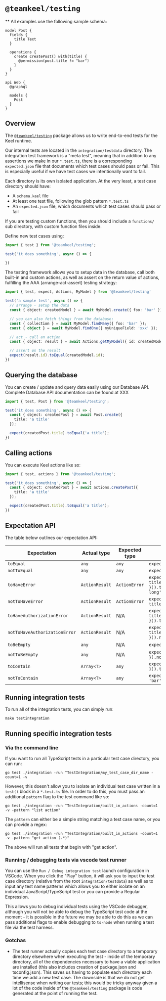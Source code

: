 # `@teamkeel/testing`

** All examples use the following sample schema:

```
model Post {
  fields {
    title Text
  }

  operations {
    create createPost() with(title) {
      @permission(post.title != "bar")
    }
  }
}

api Web {
  @graphql

  models {
    Post
  }
}
```

## Overview

The [`@teamkeel/testing`](https://github.com/teamkeel/keel/tree/main/testing/package) package allows us to write end-to-end tests for the Keel runtime.

Our internal tests are located in the `integration/testdata` directory. The integration test framework is a "meta test", meaning that in addition to any assertions we make in our `*.test.ts`, there is a corresponding `expected.json` file that documents which test cases should pass or fail. This is especially useful if we have test cases we intentionally want to fail.

Each directory is its own isolated application. At the very least, a test case directory should have:

- A `schema.keel` file
- At least one test file, following the glob pattern `*.test.ts`
- An `expected.json` file, which documents which test cases should pass or fail

If you are testing custom functions, then you should include a `functions/` sub directory, with custom function files inside.

Define new test cases using:

```typescript
import { test } from '@teamkeel/testing';

test('it does something', async () => {

})
```

The testing framework allows you to setup data in the database, call both built-in and custom actions, as well as assert on the return value of actions, fulfilling the AAA (arrange-act-assert) testing strategy:

```typescript
import { test, expect, Actions, MyModel } from '@teamkeel/testing'

test('a sample test', async () => {
  // arrange - setup the data
  const { object: createdModel } = await MyModel.create({ foo: 'bar' });

  // you can also fetch things from the database:
  const { collection } = await MyModel.findMany({ foo: 'bar' });
  const { object } = await MyModel.findOne({ myUniqueField: 'xxx' });

  // act - call an action
  const { object: result } = await Actions.getMyModel({ id: createdModel.id });

  // assert on the result
  expect(result.id).toEqual(createdModel.id);
})
```

## Querying the database

You can create / update and query data easily using our Database API. Complete Database API documentation can be found at XXX

```typescript
import { test, Post } from '@teamkeel/testing';

test('it does something', async () => {
  const { object: createdPost } = await Post.create({
    title: 'a title'
  });

  expect(createdPost.title).toEqual('a title');
})
```

## Calling actions

You can execute Keel actions like so:

```typescript
import { test, actions } from '@teamkeel/testing';

test('it does something', async () => {
  const { object: createdPost } = await actions.createPost({
    title: 'a title'
  });

  expect(createdPost.title).toEqual('a title');
})
```

## Expectation API

The table below outlines our expectation API:

| Expectation                   | Actual type    | Expected type | Example                                                                                        |
|-------------------------------|----------------|---------------|------------------------------------------------------------------------------------------------|
| `toEqual`                     | `any`          | `any`         | `expect(1).toEqual(1)`                                                                         |
| `notToEqual`                  | `any`          | `any`         | `expect(1).notToEqual(2)`                                                                      |
| `toHaveError`                 | `ActionResult` | `ActionError` | `expect(await actions.createPost({ title: 'too long' })).toHaveError({ message: 'too long' })` |
| `notToHaveError`              | `ActionResult` | `ActionError` | `expect(await actions.createPost({ title: 'OK' })).notToHaveError()`                           |
| `toHaveAuthorizationError`    | `ActionResult` | N/A           | `expect(await actions.createPost({ title: 'bar' })).toHaveAuthorizationError()`             |
| `notToHaveAuthorizationError` | `ActionResult` | N/A           | `expect(await actions.createPost({ title: 'foo' })).notToHaveAuthorizationError()`          |
| `toBeEmpty`                   | `any`          | N/A           | `expect(null).toBeEmpty()`                                                                     |
| `notToBeEmpty`                | `any`          | N/A           | `expect({ foo: 'bar' }).notToBeEmpty()`                                                        |
| `toContain`                   | `Array<T>`     | `any`         | `expect([{ foo: 'bar' }]).toContain({ foo: 'bar' })`                                           |
| `notToContain`                | `Array<T>`     | `any`         | `expect([]).notToContain({ foo: 'bar' })`                                                      |

## Running integration tests

To run all of the integration tests, you can simply run:

```
make testintegration
```

## Running specific integration tests

### Via the command line

If you want to run all TypeScript tests in a particular test case directory, you can run:

```
go test ./integration -run ^TestIntegration/my_test_case_dir_name -count=1 -v
```

However, this doesn't allow you to isolate an individual test case written in a `test()` block in a `*.test.ts` file. In order to do this, you must pass an additional `pattern` flag to the test command like so:

```
go test ./integration -run ^TestIntegration/built_in_actions -count=1 -v -pattern "list action"
```

The `pattern` can either be a simple string matching a test case name, or you can provide a regex:

```
go test ./integration -run ^TestIntegration/built_in_actions -count=1 -v -pattern "get action (.*)"
```

The above will run all tests that begin with "get action".

### Running / debugging tests via vscode test runner

You can use the `Run / Debug integration test` launch configuration in VSCode. When you click the "Play" button, it will ask you to input the test case directory (relative from the root `integration/testdata`) as well as to input any test name patterns which allows you to either isolate on an individual JavaScript/TypeScript test or you can provide a Regular Expression.

This allows you to debug individual tests using the VSCode debugger, although you will not be able to debug the TypeScript test code at the moment - it is possible in the future we may be able to do this as we can pass additional flags to enable debugging to `ts-node` when running a test file via the test harness.

### Gotchas

- The test runner actually copies each test case directory to a temporary directory elsewhere when executing the test - inside of the temporary directory, all of the dependencies necessary to have a viable application are installed (this also includes creation of package.json and tsconfig.json). This saves us having to populate each directory each time we add a new test case. The downside is that we do not get intellisense when writing our tests; this would be tricky anyway given a lot of the code inside of the `@teamkeel/testing` package is code generated at the point of running the test. 
